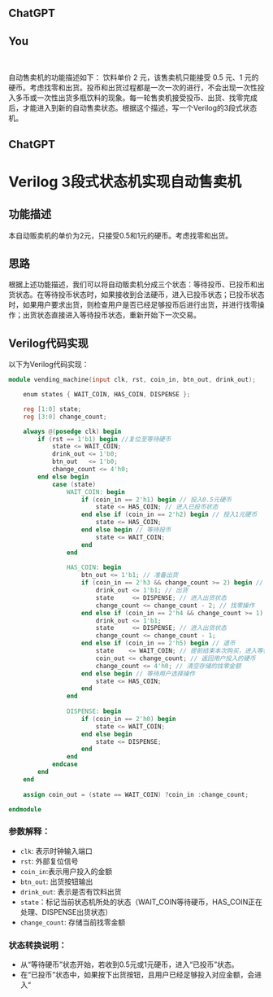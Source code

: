 ChatGPT
-------

You
---

 

自动售卖机的功能描述如下： 饮料单价 2 元，该售卖机只能接受 0.5 元、1 元的硬币。考虑找零和出货。投币和出货过程都是一次一次的进行，不会出现一次性投入多币或一次性出货多瓶饮料的现象。每一轮售卖机接受投币、出货、找零完成后，才能进入到新的自动售卖状态。根据这个描述，写一个Verilog的3段式状态机。

ChatGPT
-------

Verilog 3段式状态机实现自动售卖机
=====================

功能描述
----

本自动贩卖机的单价为2元，只接受0.5和1元的硬币。考虑找零和出货。

思路
--

根据上述功能描述，我们可以将自动贩卖机分成三个状态：等待投币、已投币和出货状态。在等待投币状态时，如果接收到合法硬币，进入已投币状态；已投币状态时，如果用户要求出货，则检查用户是否已经足够投币后进行出货，并进行找零操作；出货状态直接进入等待投币状态，重新开始下一次交易。

Verilog代码实现
-----------

以下为Verilog代码实现：

```verilog
module vending_machine(input clk, rst, coin_in, btn_out, drink_out);

    enum states { WAIT_COIN, HAS_COIN, DISPENSE };

    reg [1:0] state;
    reg [3:0] change_count;

    always @(posedge clk) begin
        if (rst == 1'b1) begin //复位至等待硬币
            state <= WAIT_COIN;
            drink_out <= 1'b0;
            btn_out   <= 1'b0;
            change_count <= 4'h0;
        end else begin
            case (state)
                WAIT_COIN: begin
                    if (coin_in == 2'h1) begin // 投入0.5元硬币
                        state <= HAS_COIN; // 进入已投币状态
                    end else if (coin_in == 2'h2) begin // 投入1元硬币
                        state <= HAS_COIN;
                    end else begin // 等待投币
                        state <= WAIT_COIN;
                    end
                end
                
                HAS_COIN: begin
                    btn_out <= 1'b1; // 准备出货
                    if (coin_in == 2'h3 && change_count >= 2) begin // 投入0.5元硬币并可找零
                        drink_out <= 1'b1; // 出货
                        state     <= DISPENSE; // 进入出货状态
                        change_count <= change_count - 2; // 找零操作
                    end else if (coin_in == 2'h4 && change_count >= 1) begin // 投入1元硬币并可找零
                        drink_out <= 1'b1;
                        state     <= DISPENSE; // 进入出货状态
                        change_count <= change_count - 1;
                    end else if (coin_in == 2'h5) begin // 退币
                        state    <= WAIT_COIN; // 提前结束本次购买，进入等待硬币状态
                        coin_out <= change_count; // 返回用户投入的硬币
                        change_count <= 4'h0; // 清空存储的找零金额
                    end else begin // 等待用户选择操作
                        state <= HAS_COIN;
                    end
                end
                
                DISPENSE: begin
                    if (coin_in == 2'h0) begin
                        state <= WAIT_COIN;
                    end else begin
                        state <= DISPENSE;
                    end
                end
            endcase
        end
    end
    
    assign coin_out = (state == WAIT_COIN) ?coin_in :change_count;

endmodule
```

### 参数解释：

*   `clk`: 表示时钟输入端口
*   `rst`: 外部复位信号
*   `coin_in`:表示用户投入的金额
*   `btn_out`: 出货按钮输出
*   `drink_out`: 表示是否有饮料出货
*   `state`：标记当前状态机所处的状态（WAIT\_COIN等待硬币，HAS\_COIN正在处理、DISPENSE出货状态）
*   `change_count`: 存储当前找零金额

### 状态转换说明：

*   从“等待硬币”状态开始，若收到0.5元或1元硬币，进入“已投币”状态。
*   在“已投币”状态中，如果按下出货按钮，且用户已经足够投入对应金额，会进入“